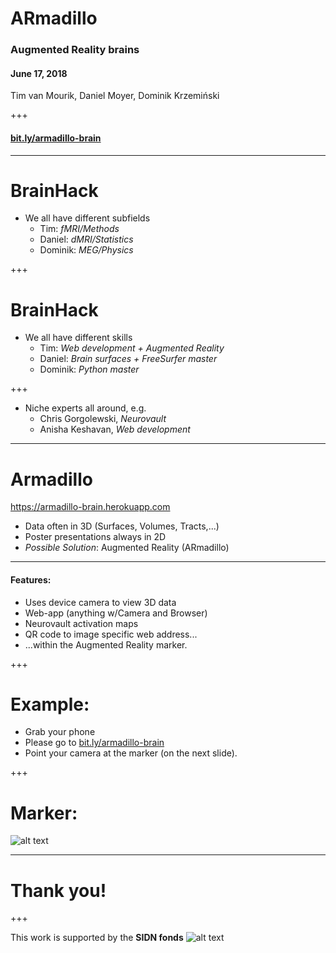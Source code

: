 # ARmadillo
### Augmented Reality brains
#### June 17, 2018
Tim van Mourik, Daniel Moyer, Dominik Krzemiński

+++

#### [bit.ly/armadillo-brain](bit.ly/armadillo-brain)
---

# BrainHack

* We all have different subfields
  * Tim: _fMRI/Methods_
  * Daniel: _dMRI/Statistics_
  * Dominik: _MEG/Physics_

+++

# BrainHack

* We all have different skills
  * Tim: _Web development + Augmented Reality_
  * Daniel: _Brain surfaces + FreeSurfer master_
  * Dominik: _Python master_

+++

* Niche experts all around, e.g.
  * Chris Gorgolewski, _Neurovault_
  * Anisha Keshavan, _Web development_

---

# Armadillo
https://armadillo-brain.herokuapp.com
* Data often in 3D (Surfaces, Volumes, Tracts,...)
* Poster presentations always in 2D
* *Possible Solution*: Augmented Reality (ARmadillo)

---

#### Features:
* Uses device camera to view 3D data
* Web-app (anything w/Camera and Browser)
* Neurovault activation maps
* QR code to image specific web address...
* ...within the Augmented Reality marker.

+++

# Example:
* Grab your phone
* Please go to [bit.ly/armadillo-brain](bit.ly/armadillo-brain)
* Point your camera at the marker (on the next slide).

+++

# Marker:

![alt text](https://armadillo-brain.herokuapp.com/api/neurovault/64604/qr)

---

# Thank you!

+++

This work is supported by the **SIDN fonds**
![alt text](https://www.sidnfonds.nl/application/themes/sidnfonds/assets/img/sidnfonds-logo.svg)

